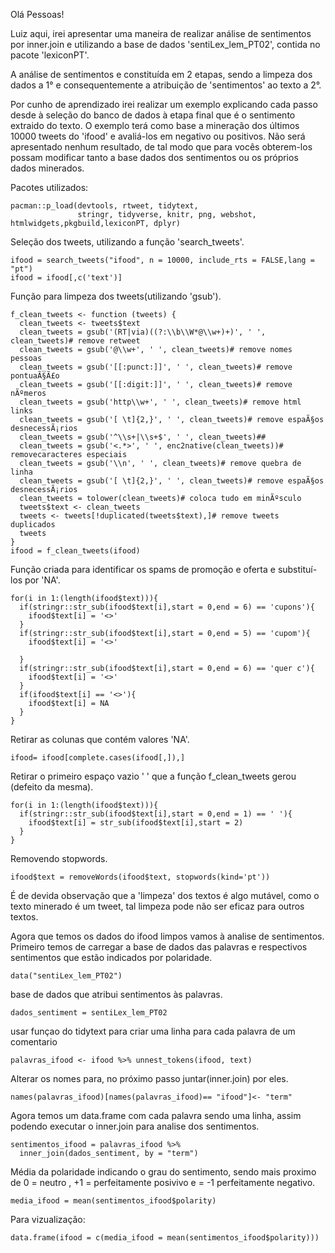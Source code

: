 Olá Pessoas!
  
  Luiz aqui, irei apresentar uma maneira de realizar análise de sentimentos por inner.join e utilizando a base de dados 'sentiLex_lem_PT02', contida no pacote 'lexiconPT'.

  A análise de sentimentos e constituída em 2 etapas, sendo a limpeza dos dados a 1° e consequentemente a atribuição de 'sentimentos' ao texto a 2°.
  
  Por cunho de aprendizado irei realizar um exemplo explicando cada passo desde à seleção do banco de dados à etapa final que é o sentimento extraido do texto. O exemplo terá como base a mineração dos últimos 10000 tweets do 'ifood' e avaliá-los em negativo ou positivos. Não será apresentado nenhum resultado, de tal modo que para vocês obterem-los possam modificar tanto a base dados dos sentimentos ou os próprios dados minerados.
  
Pacotes utilizados:
```
pacman::p_load(devtools, rtweet, tidytext,
               stringr, tidyverse, knitr, png, webshot, htmlwidgets,pkgbuild,lexiconPT, dplyr)
```
Seleção dos tweets, utilizando a função 'search_tweets'.
```
ifood = search_tweets("ifood", n = 10000, include_rts = FALSE,lang = "pt")
ifood = ifood[,c('text')]
```

Função para limpeza dos tweets(utilizando 'gsub').

```
f_clean_tweets <- function (tweets) {
  clean_tweets <- tweets$text
  clean_tweets = gsub('(RT|via)((?:\\b\\W*@\\w+)+)', ' ', clean_tweets)# remove retweet
  clean_tweets = gsub('@\\w+', ' ', clean_tweets)# remove nomes pessoas
  clean_tweets = gsub('[[:punct:]]', ' ', clean_tweets)# remove pontuaÃ§Ã£o
  clean_tweets = gsub('[[:digit:]]', ' ', clean_tweets)# remove nÃºmeros
  clean_tweets = gsub('http\\w+', ' ', clean_tweets)# remove html links
  clean_tweets = gsub('[ \t]{2,}', ' ', clean_tweets)# remove espaÃ§os desnecessÃ¡rios
  clean_tweets = gsub('^\\s+|\\s+$', ' ', clean_tweets)##
  clean_tweets = gsub('<.*>', ' ', enc2native(clean_tweets))# removecaracteres especiais
  clean_tweets = gsub('\\n', ' ', clean_tweets)# remove quebra de linha
  clean_tweets = gsub('[ \t]{2,}', ' ', clean_tweets)# remove espaÃ§os desnecessÃ¡rios
  clean_tweets = tolower(clean_tweets)# coloca tudo em minÃºsculo
  tweets$text <- clean_tweets
  tweets <- tweets[!duplicated(tweets$text),]# remove tweets duplicados
  tweets
}
ifood = f_clean_tweets(ifood)
```
Função criada para identificar os spams de promoção e oferta e substituí-los por 'NA'.
```
for(i in 1:(length(ifood$text))){
  if(stringr::str_sub(ifood$text[i],start = 0,end = 6) == 'cupons'){
    ifood$text[i] = '<>'
  }
  if(stringr::str_sub(ifood$text[i],start = 0,end = 5) == 'cupom'){
    ifood$text[i] = '<>'  
    
  }
  if(stringr::str_sub(ifood$text[i],start = 0,end = 6) == 'quer c'){
    ifood$text[i] = '<>'
  }
  if(ifood$text[i] == '<>'){
    ifood$text[i] = NA        
  }
}
```
Retirar as colunas que contém valores 'NA'.
```
ifood= ifood[complete.cases(ifood[,]),]
```
Retirar o primeiro espaço vazio ' ' que a função f_clean_tweets gerou (defeito da mesma).
```
for(i in 1:(length(ifood$text))){
  if(stringr::str_sub(ifood$text[i],start = 0,end = 1) == ' '){
    ifood$text[i] = str_sub(ifood$text[i],start = 2)
  }
}
```

Removendo stopwords.  
```
ifood$text = removeWords(ifood$text, stopwords(kind='pt'))
```
É de devida observação que a 'limpeza' dos textos é algo mutável, como o texto minerado é um tweet, tal limpeza pode não ser eficaz para outros textos. 
  
Agora que temos os dados do ifood limpos vamos à analise de sentimentos. Primeiro temos de carregar a base de dados das palavras e respectivos sentimentos que estão indicados por polaridade.
```
data("sentiLex_lem_PT02")
```
base de dados que atribui sentimentos às palavras.

```
dados_sentiment = sentiLex_lem_PT02
```
usar funçao do tidytext para criar uma linha para cada palavra de um comentario

```
palavras_ifood <- ifood %>% unnest_tokens(ifood, text)
```

Alterar os nomes para, no próximo passo juntar(inner.join) por eles.

```
names(palavras_ifood)[names(palavras_ifood)== "ifood"]<- "term"
```

Agora temos um data.frame com cada palavra sendo uma linha, assim podendo executar o inner.join para analise dos sentimentos.
```
sentimentos_ifood = palavras_ifood %>% 
  inner_join(dados_sentiment, by = "term")
```


Média da polaridade indicando o grau do sentimento, sendo mais proximo de 0 = neutro , +1 = perfeitamente posivivo e = -1 perfeitamente negativo.
```
media_ifood = mean(sentimentos_ifood$polarity)
```
Para vizualização:
```
data.frame(ifood = c(media_ifood = mean(sentimentos_ifood$polarity))) 
``` 
